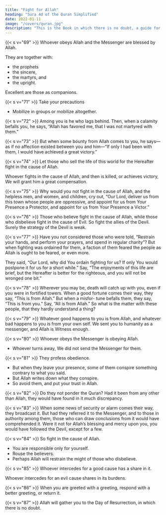```yaml
---
title: "Fight for Allah"
heading: "Sura 4d of the Quran Simplified"
date: 2022-01-11
image: "/covers/quran.jpg"
description: "This is the Book in which there is no doubt, a guide for the righteous."
---
```



{{< s v="69" >}} Whoever obeys Allah and the Messenger are blessed by Allah. 

They are together with:
- the prophets
- the sincere,
- the martyrs, and
- the upright. 

Excellent are those as companions.

<!-- 70. That is the grace from Allah. Allah suffices
as Knower. -->


{{< s v="71" >}} Take your precautions
- Mobilize in groups or mobilize altogether.

{{< s v="72" >}} Among you is he who lags behind. Then, when a calamity befalls you, he says, “Allah has favored me, that I was not martyred with them.”

{{< s v="73" >}} But when some bounty from Allah comes to you, he says—as if no affection existed between you and him—“If only I had been with them, I would have achieved a great victory.”

{{< s v="74" >}} Let those who sell the life of this world for the Hereafter fight in the cause of Allah.

Whoever fights in the cause of Allah, and then is killed, or achieves victory, We will grant him a great compensation.

{{< s v="75" >}} Why would you not fight in the cause of Allah, and the helpless men, and women, and children, cry out, “Our Lord, deliver us from this town whose people are oppressive, and appoint for us from Your Presence a Protector, and appoint for us from Your Presence a Victor.”

{{< s v="76" >}} Those who believe fight in the cause of Allah, while those who disbelieve fight in the cause of Evil. So fight the allies of the Devil. Surely the strategy of the Devil is weak.

{{< s v="77" >}} Have you not considered those who were told, “Restrain your hands, and perform your prayers, and spend in regular charity”? But when fighting was ordained for them, a faction of them feared the people as Allah is ought to be feared, or even more. 

They said, “Our Lord, why did You ordain fighting for us? If only You would postpone it for us for a short while.” Say, “The enjoyments of this life are brief, but the Hereafter is better for the righteous, and you will not be wronged one bit.”


{{< s v="78" >}} Wherever you may be, death will catch up with you, even if you were in fortified towers.
When a good fortune comes their way, they say, “This is from Allah.” But when a misfor-
tune befalls them, they say, “This is from you.” Say, “All is from Allah.” So what is the
matter with these people, that they hardly understand a thing?

{{< s v="79" >}} Whatever good happens to you is from Allah, and whatever bad happens to you is from
your own self. We sent you to humanity as a messenger, and Allah is Witness enough.

{{< s v="80" >}} Whoever obeys the Messenger is obeying Allah. 
- Whoever turns away, We did not send the Messenger for them.

{{< s v="81" >}} They profess obedience.
- But when they leave your presence, some of them conspire something contrary to what you said. 
- But Allah writes down what they conspire. 
- So avoid them, and put your trust in Allah.

{{< s v="82" >}} Do they not ponder the Quran? Had it been from any other than Allah, they would
have found in it much discrepancy. 


{{< s v="83" >}}  When some news of security or alarm comes their way, they broadcast it. But had they referred it to the Messenger, and to those in authority among them, those who can draw conclusions from it would have comprehended it. Were it not for Allah’s blessing and mercy upon you, you would have followed the Devil, except for a few.

{{< s v="84" >}}  So fight in the cause of Allah.
- You are responsible only for yourself.
- Rouse the believers. 
- Perhaps Allah will restrain the might of those who disbelieve. <!-- Allah is Stronger in
Might, and More Punishing. -->

{{< s v="85" >}}  Whoever intercedes for a good cause has a share in it. 

Whoever intercedes for an evil cause shares in its burdens. 
<!-- Allah keeps watch over everything. -->


{{< s v="86" >}} When you are greeted with a greeting, respond with a better greeting, or return it. 

<!-- Allah keeps count of everything. -->

{{< s v="87" >}}  Allah will gather you to the Day of Resurrection, in which there is no doubt. <!-- And who speaks more truly than Allah? -->

